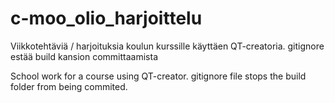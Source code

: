 # c-moo_olio_harjoittelu

Viikkotehtäviä / harjoituksia koulun kurssille käyttäen QT-creatoria.
gitignore estää build kansion committaamista

School work for a course using QT-creator. 
gitignore file stops the build folder from being commited.
